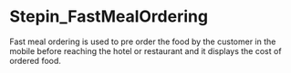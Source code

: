 # Stepin_FastMealOrdering
Fast meal ordering is used to pre order the food by the customer in the mobile before reaching the hotel or restaurant and it displays the cost of ordered food.
